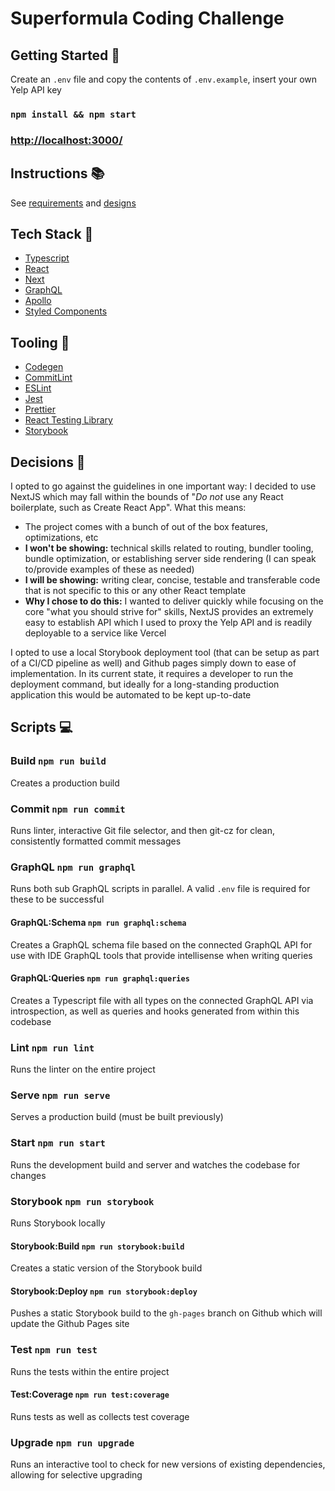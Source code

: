 # Superformula Coding Challenge

## Getting Started 🏃

Create an `.env` file and copy the contents of `.env.example`, insert your own Yelp API key

### `npm install && npm start`

### [http://localhost:3000/](http://localhost:3000/)

## Instructions 📚

See [requirements](/.requirements/README.md) and [designs](https://www.figma.com/file/4MqQhKPsnKetTud9tm6kDY/Superformula-FE-test-264388d?node-id=0%3A1)

## Tech Stack 🤖

-   [Typescript](https://www.typescriptlang.org/)
-   [React](https://reactjs.org/)
-   [Next](https://nextjs.org/)
-   [GraphQL](https://graphql.org/)
-   [Apollo](https://www.apollographql.com/docs/react/)
-   [Styled Components](https://styled-components.com/)

## Tooling 🧰

-   [Codegen](https://graphql-code-generator.com/)
-   [CommitLint](https://commitlint.js.org/#/)
-   [ESLint](https://eslint.org/)
-   [Jest](https://jestjs.io/)
-   [Prettier](https://prettier.io/)
-   [React Testing Library](https://testing-library.com/docs/react-testing-library/intro/)
-   [Storybook](https://storybook.js.org/)

## Decisions 💭

I opted to go against the guidelines in one important way: I decided to use NextJS which may fall within the bounds of "_Do not_ use any React boilerplate, such as Create React App". What this means:

-   The project comes with a bunch of out of the box features, optimizations, etc
-   **I won't be showing:** technical skills related to routing, bundler tooling, bundle optimization, or establishing server side rendering (I can speak to/provide examples of these as needed)
-   **I will be showing:** writing clear, concise, testable and transferable code that is not specific to this or any other React template
-   **Why I chose to do this:** I wanted to deliver quickly while focusing on the core "what you should strive for" skills, NextJS provides an extremely easy to establish API which I used to proxy the Yelp API and is readily deployable to a service like Vercel

I opted to use a local Storybook deployment tool (that can be setup as part of a CI/CD pipeline as well) and Github pages simply down to ease of implementation. In its current state, it requires a developer to run the deployment command, but ideally for a long-standing production application this would be automated to be kept up-to-date

## Scripts 💻

### Build `npm run build`

Creates a production build

### Commit `npm run commit`

Runs linter, interactive Git file selector, and then git-cz for clean, consistently formatted commit messages

### GraphQL `npm run graphql`

Runs both sub GraphQL scripts in parallel. A valid `.env` file is required for these to be successful

#### GraphQL:Schema `npm run graphql:schema`

Creates a GraphQL schema file based on the connected GraphQL API for use with IDE GraphQL tools that provide intellisense when writing queries

#### GraphQL:Queries `npm run graphql:queries`

Creates a Typescript file with all types on the connected GraphQL API via introspection, as well as queries and hooks generated from within this codebase

### Lint `npm run lint`

Runs the linter on the entire project

### Serve `npm run serve`

Serves a production build (must be built previously)

### Start `npm run start`

Runs the development build and server and watches the codebase for changes

### Storybook `npm run storybook`

Runs Storybook locally

#### Storybook:Build `npm run storybook:build`

Creates a static version of the Storybook build

#### Storybook:Deploy `npm run storybook:deploy`

Pushes a static Storybook build to the `gh-pages` branch on Github which will update the Github Pages site

### Test `npm run test`

Runs the tests within the entire project

#### Test:Coverage `npm run test:coverage`

Runs tests as well as collects test coverage

### Upgrade `npm run upgrade`

Runs an interactive tool to check for new versions of existing dependencies, allowing for selective upgrading
